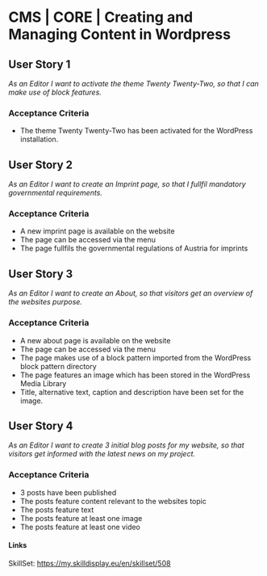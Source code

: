 # CMS | CORE | Creating and Managing Content in Wordpress

## User Story 1
*As an Editor I want to activate the theme Twenty Twenty-Two, so that I can make use of block features.*

### Acceptance Criteria
- The theme Twenty Twenty-Two has been activated for the WordPress installation.

## User Story 2
*As an Editor I want to create an Imprint page, so that I fullfil mandatory governmental requirements.*

### Acceptance Criteria
- A new imprint page is available on the website
- The page can be accessed via the menu
- The page fullfils the governmental regulations of Austria for imprints

## User Story 3
*As an Editor I want to create an About, so that visitors get an overview of the websites purpose.*

### Acceptance Criteria
- A new about page is available on the website
- The page can be accessed via the menu
- The page makes use of a block pattern imported from the WordPress block pattern directory
- The page features an image which has been stored in the WordPress Media Library
- Title, alternative text, caption and description have been set for the image.

## User Story 4
*As an Editor I want to create 3 initial blog posts for my website, so that visitors get informed with the latest news on my project.*

### Acceptance Criteria
- 3 posts have been published
- The posts feature content relevant to the websites topic
- The posts feature text
- The posts feature at least one image
- The posts feature at least one video

#### Links
SkillSet: https://my.skilldisplay.eu/en/skillset/508
